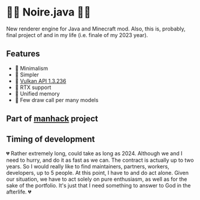 # 👩‍🎤 Noire.java 👩‍🎤

New renderer engine for Java and Minecraft mod. Also, this is, probably, final project of and in my life (i.e. finale of my 2023 year).

## Features

- 📱 Minimalism
- 📱 Simpler
- 📱 [Vulkan API 1.3.236](https://registry.khronos.org/vulkan/)
- 📱 RTX support
- 📱 Unified memory
- 📱 Few draw call per many models

## Part of [manhack](https://github.com/hydra2s/manhack) project

## Timing of development

💔 Rather extremely long, could take as long as 2024. Although we and I need to hurry, and do it as fast as we can. The contract is actually up to two years. So I would really like to find maintainers, partners, workers, developers, up to 5 people. At this point, I have to and do act alone. Given our situation, we have to act solely on pure enthusiasm, as well as for the sake of the portfolio. It's just that I need something to answer to God in the afterlife. 💔
